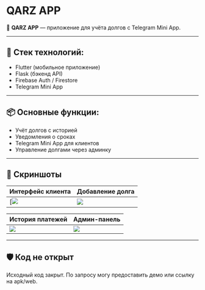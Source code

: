 # QARZ APP

📱 **QARZ APP** — приложение для учёта долгов с Telegram Mini App.

---

## 🔧 Стек технологий:
- Flutter (мобильное приложение)
- Flask (бэкенд API)
- Firebase Auth / Firestore
- Telegram Mini App

---

## 📦 Основные функции:
- Учёт долгов с историей
- Уведомления о сроках
- Telegram Mini App для клиентов
- Управление долгами через админку

---

## 📸 Скриншоты

| Интерфейс клиента | Добавление долга |
|-------------------|------------------|
| [![]([https://github.com/faraganiev/qarzapp/raw/main/screen1.png]](https://github.com/faraganiev/qarzapp/blob/main/Screenshot_2.png)(https://github.com/faraganiev/qarzapp/blob/main/Screenshot_2.png)) | ![](https://github.com/faraganiev/qarzapp/raw/main/screen2.png) |

| История платежей | Админ-панель |
|------------------|--------------|
| ![](https://github.com/faraganiev/qarzapp/raw/main/screen3.png) | ![](https://github.com/faraganiev/qarzapp/raw/main/screen4.png) |


---

## 🛡 Код не открыт
Исходный код закрыт. По запросу могу предоставить демо или ссылку на apk/web.

